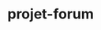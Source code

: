 # projet-forum

<!-- https://www.figma.com/file/6eyLAKcRZqulG2nsV0v0y7/Parler-musique?type=design&node-id=0%3A1&mode=design&t=aXYjtNMWbO7tSLGB-1  -->